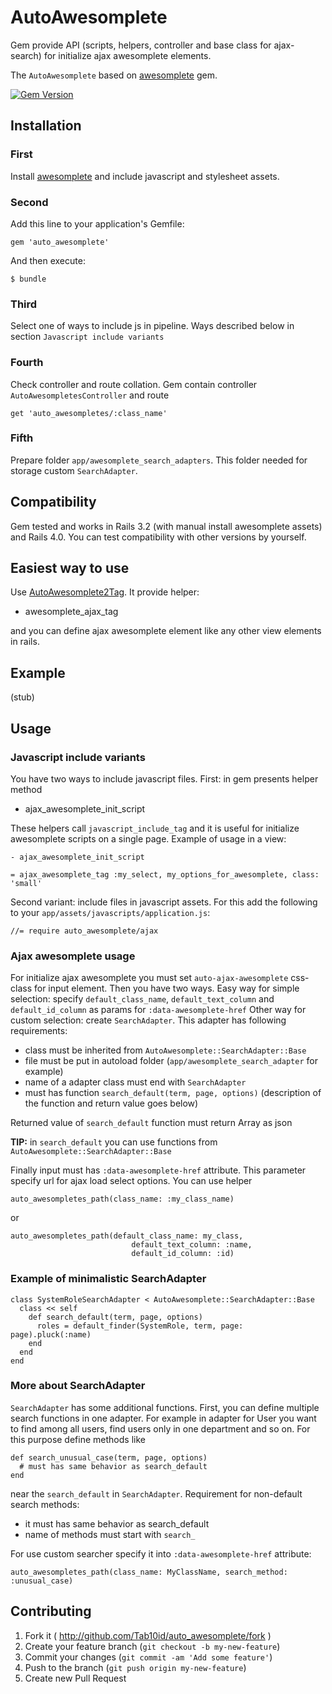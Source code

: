 # AutoAwesomplete

Gem provide API (scripts, helpers, controller and base class for ajax-search)
for initialize ajax awesomplete elements.

The `AutoAwesomplete` based on [awesomplete](https://github.com/fishbullet/awesomplete) gem.

[![Gem Version](https://badge.fury.io/rb/auto_awesomplete.png)](http://badge.fury.io/rb/auto_awesomplete)

## Installation

### First

Install [awesomplete](https://github.com/fishbullet/awesomplete#getting-started)
and include javascript and stylesheet assets.

### Second

Add this line to your application's Gemfile:

    gem 'auto_awesomplete'

And then execute:

    $ bundle

### Third

Select one of ways to include js in pipeline. Ways described below in section `Javascript include variants`

### Fourth

Check controller and route collation. Gem contain controller `AutoAwesompletesController` and route

    get 'auto_awesompletes/:class_name'

### Fifth

Prepare folder `app/awesomplete_search_adapters`. This folder needed for storage custom `SearchAdapter`.

## Compatibility

Gem tested and works in Rails 3.2 (with manual install awesomplete assets) and Rails 4.0.
You can test compatibility with other versions by yourself.

## Easiest way to use

Use [AutoAwesomplete2Tag](https://github.com/Tab10id/auto_awesomplete_tag). It provide helper:

* awesomplete_ajax_tag

and you can define ajax awesomplete element like any other view elements in rails.

## Example

(stub)

## Usage

### Javascript include variants

You have two ways to include javascript files. First: in gem presents helper method

* ajax_awesomplete_init_script

These helpers call `javascript_include_tag` and it is useful for initialize awesomplete
scripts on a single page. Example of usage in a view:

    - ajax_awesomplete_init_script
    
    = ajax_awesomplete_tag :my_select, my_options_for_awesomplete, class: 'small'

Second variant: include files in javascript assets. For this add the
following to your `app/assets/javascripts/application.js`:

    //= require auto_awesomplete/ajax

### Ajax awesomplete usage

For initialize ajax awesomplete you must set `auto-ajax-awesomplete` css-class for input element.
Then you have two ways. Easy way for simple selection: specify `default_class_name`, `default_text_column` and
`default_id_column` as params for `:data-awesomplete-href`
Other way for custom selection: create `SearchAdapter`. This adapter has following requirements:

* class must be inherited from `AutoAwesomplete::SearchAdapter::Base`
* file must be put in autoload folder (`app/awesomplete_search_adapter` for example)
* name of a adapter class must end with `SearchAdapter`
* must has function `search_default(term, page, options)`
  (description of the function and return value goes below)

Returned value of `search_default` function must return Array as json

**TIP:** in `search_default` you can use functions from `AutoAwesomplete::SearchAdapter::Base`

Finally input must has `:data-awesomplete-href` attribute. This
parameter specify url for ajax load select options. You can use helper

    auto_awesompletes_path(class_name: :my_class_name)
or

    auto_awesompletes_path(default_class_name: my_class,
                               default_text_column: :name,
                               default_id_column: :id)

### Example of minimalistic SearchAdapter
    class SystemRoleSearchAdapter < AutoAwesomplete::SearchAdapter::Base
      class << self
        def search_default(term, page, options)
          roles = default_finder(SystemRole, term, page: page).pluck(:name)
        end
      end
    end

### More about SearchAdapter

`SearchAdapter` has some additional functions. First, you can define multiple search
functions in one adapter. For example in adapter for User you want to find among all
users, find users only in one department and so on. For this purpose define methods like

    def search_unusual_case(term, page, options)
      # must has same behavior as search_default
    end

near the `search_default` in `SearchAdapter`. Requirement for non-default search methods:

* it must has same behavior as search_default
* name of methods must start with `search_`

For use custom searcher specify it into `:data-awesomplete-href` attribute:

    auto_awesompletes_path(class_name: MyClassName, search_method: :unusual_case)

## Contributing

1. Fork it ( http://github.com/Tab10id/auto_awesomplete/fork )
2. Create your feature branch (`git checkout -b my-new-feature`)
3. Commit your changes (`git commit -am 'Add some feature'`)
4. Push to the branch (`git push origin my-new-feature`)
5. Create new Pull Request

